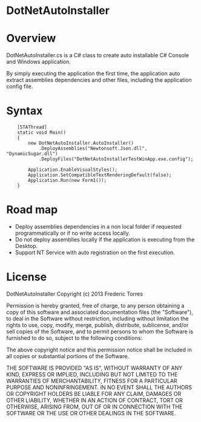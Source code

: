 ﻿DotNetAutoInstaller
===================

# Overview
DotNetAutoInstaller.cs is a C# class to create auto installable C# Console and
Windows application.

By simply executing the application the first time, the application auto extract
assemblies dependencies and other files, including the application config file.

# Syntax

        [STAThread]
        static void Main()  
        {          
            new DotNetAutoInstaller.AutoInstaller()
                .DeployAssemblies("Newtonsoft.Json.dll", "DynamicSugar.dll")
                .DeployFiles("DotNetAutoInstallerTestWinApp.exe.config");

            Application.EnableVisualStyles();
            Application.SetCompatibleTextRenderingDefault(false);
            Application.Run(new Form1());
        }

# Road map
- Deploy assemblies dependencies in a non local folder if requested programmatically or
  if no write access locally.
- Do not deploy assemblies locally if the application is executing from the Desktop.
- Support NT Service with auto registration on the first execution.



# License
DotNetAutoInstaller
Copyright (c) 2013 Frederic Torres

Permission is hereby granted, free of charge, to any person obtaining a copy of this software and associated documentation files (the "Software"), to deal in the Software without restriction, including without limitation the rights to use, copy, modify, merge, publish, distribute, sublicense, and/or sell copies of the Software, and to permit persons to whom the Software is furnished to do so, subject to the following conditions:

The above copyright notice and this permission notice shall be included in all copies or substantial portions of the Software.

THE SOFTWARE IS PROVIDED "AS IS", WITHOUT WARRANTY OF ANY KIND, EXPRESS OR IMPLIED, INCLUDING BUT NOT LIMITED TO THE WARRANTIES OF MERCHANTABILITY, FITNESS FOR A PARTICULAR PURPOSE AND NONINFRINGEMENT. IN NO EVENT SHALL THE AUTHORS OR COPYRIGHT HOLDERS BE LIABLE FOR ANY CLAIM, DAMAGES OR OTHER LIABILITY, WHETHER IN AN ACTION OF CONTRACT, TORT OR OTHERWISE, ARISING FROM, OUT OF OR IN CONNECTION WITH THE SOFTWARE OR THE USE OR OTHER DEALINGS IN THE SOFTWARE.
